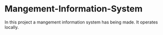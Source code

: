 # Mangement-Information-System
In this project a mangement information system has being made. It operates locally.
